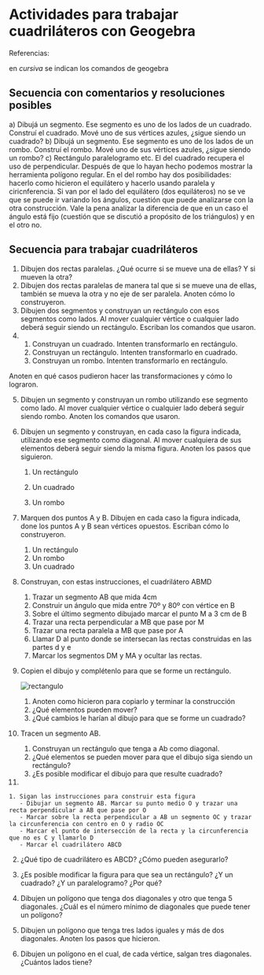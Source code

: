 # Actividades para trabajar cuadriláteros con Geogebra

Referencias:

en *cursiva* se indican los comandos de geogebra

## Secuencia con comentarios y resoluciones posibles
a) Dibujá un segmento. Ese segmento es uno de los lados de un cuadrado. Construí el cuadrado. Mové uno de sus vértices azules, ¿sigue siendo un cuadrado?
b) Dibujá un segmento. Ese segmento es uno de los lados de un rombo. Construí el rombo. Mové uno de sus vértices azules, ¿sigue siendo un rombo?
c) Rectángulo paralelogramo etc.
El del cuadrado recupera el uso de perpendicular. Después de que lo hayan hecho podemos mostrar la herramienta polígono regular. En el del rombo hay dos posibilidades: hacerlo como hicieron el equilátero y hacerlo usando paralela y ciricnferencia. Si van por el lado del equilátero (dos equiláteros) no se ve que se puede ir variando los ángulos, cuestión que puede analizarse con la otra construcción. Vale la pena analizar la diferencia de que en un caso el ángulo está fijo (cuestión que se discutió a propósito de los triángulos) y en el otro no.

## Secuencia para trabajar cuadriláteros
1. Dibujen dos rectas paralelas. ¿Qué ocurre si se mueve una de ellas? Y si mueven la otra?
2. Dibujen dos rectas paralelas de manera tal que si se mueve una de ellas, también se mueva la otra y no eje de ser paralela. Anoten cómo lo construyeron.
3. Dibujen dos segmentos y construyan un rectángulo con esos segmentos como lados. Al mover cualquier vértice o cualquier lado deberá seguir siendo un rectángulo. Escriban los comandos que usaron.
4. 
   1. Construyan un cuadrado. Intenten transformarlo en rectángulo.
   2. Construyan un rectángulo. Intenten transformarlo en cuadrado.
   3. Construyan un rombo. Intenten transformarlo en rectángulo.

Anoten en qué casos pudieron hacer las transformaciones y cómo lo lograron.

5. Dibujen un segmento y construyan un rombo utilizando ese segmento como lado. Al mover cualquier vértice o cualquier lado deberá seguir siendo rombo. Anoten los comandos que usaron.


6. Dibujen un segmento y construyan, en cada caso la figura indicada, utilizando ese segmento como diagonal. Al mover cualquiera de sus elementos deberá seguir siendo la misma figura. Anoten los pasos que siguieron.

	1. Un rectángulo

	2. Un cuadrado

	3. Un rombo


7. Marquen dos puntos A y B. Dibujen en cada caso la figura indicada, done los puntos A y B sean vértices opuestos. Escriban cómo lo construyeron.

	1. Un rectángulo
	2. Un rombo 
	3. Un cuadrado

8. Construyan, con estas instrucciones, el cuadrilátero ABMD

	1. Trazar un segmento AB que mida 4cm
	2. Construir un ángulo que mida entre 70º y 80º con vértice en B
	3. Sobre el último segmento dibujado marcar el punto M a 3 cm de B
	4. Trazar una recta perpendicular a MB que pase por M
	5. Trazar una recta paralela a MB que pase por A
	6. Llamar D al punto donde se intersecan las rectas construidas en las partes d y e
	7. Marcar los segmentos DM y MA y ocultar las rectas.

9. Copien el dibujo y complétenlo para que se forme un rectángulo.

	![rectangulo](http://farm6.staticflickr.com/5542/9732520820_2ebee7c329_o_d.jpg "rectangulo")


	1. Anoten como hicieron para copiarlo y terminar la construcción
	2. ¿Qué elementos pueden mover?
	3. ¿Qué cambios le harían al dibujo para que se forme un cuadrado?


10. Tracen un segmento AB.

	1. Construyan un rectángulo que tenga a Ab como diagonal.
	2. ¿Qué elementos se pueden mover para que el dibujo siga siendo un rectángulo?
	3. ¿Es posible modificar el dibujo para que resulte cuadrado?


11. 

	1. Sigan las instrucciones para construir esta figura
	   - Dibujar un segmento AB. Marcar su punto medio O y trazar una recta perpendicular a AB que pase por O
	   - Marcar sobre la recta perpendicular a AB un segmento OC y trazar la circunferencia con centro en O y radio OC
	   - Marcar el punto de intersección de la recta y la circunferencia que no es C y llamarlo D
	   - Marcar el cuadrilátero ABCD
   2. ¿Qué tipo de cuadrilátero es ABCD? ¿Cómo pueden asegurarlo?
   3. ¿Es posible modificar la figura para que sea un rectángulo? ¿Y un cuadrado? ¿Y un paralelogramo? ¿Por qué?


12. Dibujen un polígono que tenga dos diagonales y otro que tenga 5 diagonales. ¿Cuál es el número mínimo de diagonales que puede tener un polígono?
13. Dibujen un polígono que tenga tres lados iguales y más de dos diagonales. Anoten los pasos que hicieron.
14. Dibujen un polígono en el cual, de cada vértice, salgan tres diagonales. ¿Cuántos lados tiene?

